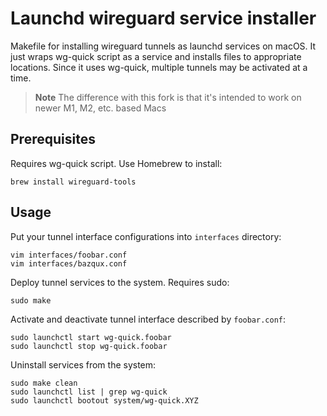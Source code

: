 # Launchd wireguard service installer

Makefile for installing wireguard tunnels as launchd services on macOS. It
just wraps wg-quick script as a service and installs files to appropriate
locations. Since it uses wg-quick, multiple tunnels may be activated at a time.

> **Note**
> The difference with this fork is that it's intended to work on newer M1, M2, etc. based Macs

## Prerequisites

Requires wg-quick script. Use Homebrew to install:

```
brew install wireguard-tools
```


## Usage

Put your tunnel interface configurations into `interfaces` directory:

```
vim interfaces/foobar.conf
vim interfaces/bazqux.conf
```

Deploy tunnel services to the system. Requires sudo:

```
sudo make
```

Activate and deactivate tunnel interface described by `foobar.conf`:

```
sudo launchctl start wg-quick.foobar
sudo launchctl stop wg-quick.foobar
```

Uninstall services from the system:

```
sudo make clean
sudo launchctl list | grep wg-quick
sudo launchctl bootout system/wg-quick.XYZ
```
